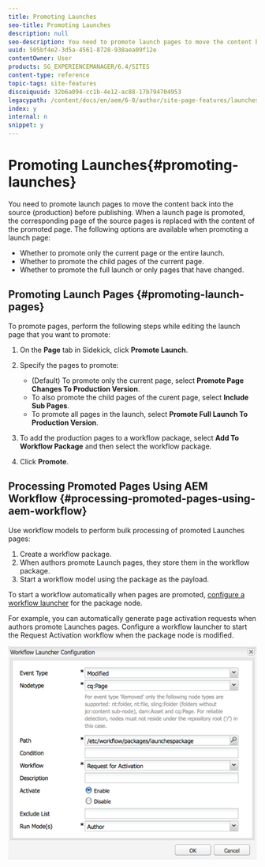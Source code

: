 ```yaml
---
title: Promoting Launches
seo-title: Promoting Launches
description: null
seo-description: You need to promote launch pages to move the content back into the source (production) before publishing. When a launch page is promoted, the corresponding page of the source pages is replaced with the content of the promoted page.
uuid: 505bf4e2-3d5a-4561-8728-938aea09f12e
contentOwner: User
products: SG_EXPERIENCEMANAGER/6.4/SITES
content-type: reference
topic-tags: site-features
discoiquuid: 32b6a094-cc1b-4e12-ac88-17b794704953
legacypath: /content/docs/en/aem/6-0/author/site-page-features/launches
index: y
internal: n
snippet: y
---
```


# Promoting Launches{#promoting-launches}

<!--
Comment Type: remark
Last Modified By: unknown unknown (ims-author-57F1056A4CD116590A746C15@AdobeID)
Last Modified Date: 2017-11-30T05:06:05.501-0500
<p>6.2 </p>
<ul>
<li>smart launches; only promote pages that have changed<br /> </li>
</ul>
-->

You need to promote launch pages to move the content back into the source (production) before publishing. When a launch page is promoted, the corresponding page of the source pages is replaced with the content of the promoted page. The following options are available when promoting a launch page:

* Whether to promote only the current page or the entire launch.
* Whether to promote the child pages of the current page.
* Whether to promote the full launch or only pages that have changed.

## Promoting Launch Pages {#promoting-launch-pages}

To promote pages, perform the following steps while editing the launch page that you want to promote:

1. On the **Page** tab in Sidekick, click **Promote Launch**.
1. Specify the pages to promote:

    * (Default) To promote only the current page, select **Promote Page Changes To Production Version**.
    * To also promote the child pages of the curent page, select **Include Sub Pages**.
    * To promote all pages in the launch, select **Promote Full Launch To Production Version**.

1. To add the production pages to a workflow package, select **Add To Workflow Package** and then select the workflow package.
1. Click **Promote**.

## Processing Promoted Pages Using AEM Workflow {#processing-promoted-pages-using-aem-workflow}

Use workflow models to perform bulk processing of promoted Launches pages:

1. Create a workflow package. 
1. When authors promote Launch pages, they store them in the workflow package.
1. Start a workflow model using the package as the payload.

To start a workflow automatically when pages are promoted, [configure a workflow launcher](../../../sites/administering/using/workflows-starting.md#main-pars-par12-evwuge-refd) for the package node.

For example, you can automatically generate page activation requests when authors promote Launches pages. Configure a workflow launcher to start the Request Activation workflow when the package node is modified. 

![](assets/chlimage_1-153.png)

